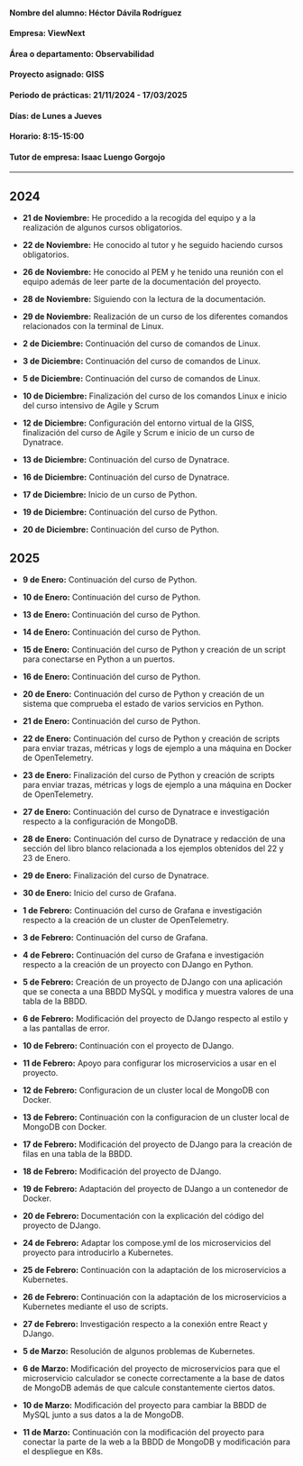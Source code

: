 #### Nombre del alumno: Héctor Dávila Rodríguez

#### Empresa: ViewNext

#### Área o departamento: Observabilidad

#### Proyecto asignado: GISS

#### Periodo de prácticas: 21/11/2024 - 17/03/2025

#### Días: de Lunes a Jueves

#### Horario: 8:15-15:00

#### Tutor de empresa: Isaac Luengo Gorgojo

---------------------------------------------------------------------------------------------

## 2024

* __21 de Noviembre:__ He procedido a la recogida del equipo y a la realización de algunos cursos obligatorios.

* __22 de Noviembre:__ He conocido al tutor y he seguido haciendo cursos obligatorios.

* __26 de Noviembre:__ He conocido al PEM y he tenido una reunión con el equipo además de leer parte de la documentación del proyecto.

* __28 de Noviembre:__ Siguiendo con la lectura de la documentación.

* __29 de Noviembre:__ Realización de un curso de los diferentes comandos relacionados con la terminal de Linux.

* __2 de Diciembre:__ Continuación del curso de comandos de Linux.

* __3 de Diciembre:__ Continuación del curso de comandos de Linux.

* __5 de Diciembre:__ Continuación del curso de comandos de Linux.

* __10 de Diciembre:__ Finalización del curso de los comandos Linux e inicio del curso intensivo de Agile y Scrum

* __12 de Diciembre:__ Configuración del entorno virtual de la GISS, finalización del curso de Agile y Scrum e inicio de un curso de Dynatrace.

* __13 de Diciembre:__ Continuación del curso de Dynatrace.

* __16 de Diciembre:__ Continuación del curso de Dynatrace.

* __17 de Diciembre:__ Inicio de un curso de Python.

* __19 de Diciembre:__ Continuación del curso de Python.

* __20 de Diciembre:__ Continuación del curso de Python.



## 2025

* __9 de Enero:__ Continuación del curso de Python.

* __10 de Enero:__ Continuación del curso de Python.

* __13 de Enero:__ Continuación del curso de Python.

* __14 de Enero:__ Continuación del curso de Python.

* __15 de Enero:__ Continuación del curso de Python y creación de un script para conectarse en Python a un puertos.

* __16 de Enero:__ Continuación del curso de Python.

* __20 de Enero:__ Continuación del curso de Python y creación de un sistema que comprueba el estado de varios servicios en Python.

* __21 de Enero:__ Continuación del curso de Python.

* __22 de Enero:__ Continuación del curso de Python y creación de scripts para enviar trazas, métricas y logs de ejemplo a una máquina en Docker de OpenTelemetry.

* __23 de Enero:__ Finalización del curso de Python y creación de scripts para enviar trazas, métricas y logs de ejemplo a una máquina en Docker de OpenTelemetry.

* __27 de Enero:__ Continuación del curso de Dynatrace e investigación respecto a la configuración de MongoDB.

* __28 de Enero:__ Continuación del curso de Dynatrace y redacción de una sección del libro blanco relacionada a los ejemplos obtenidos del 22 y 23 de Enero.

* __29 de Enero:__ Finalización del curso de Dynatrace.

* __30 de Enero:__ Inicio del curso de Grafana.

* __1 de Febrero:__ Continuación del curso de Grafana e investigación respecto a la creación de un cluster de OpenTelemetry.

* __3 de Febrero:__ Continuación del curso de Grafana.

* __4 de Febrero:__ Continuación del curso de Grafana e investigación respecto a la creación de un proyecto con DJango en Python.

* __5 de Febrero:__ Creación de un proyecto de DJango con una aplicación que se conecta a una BBDD MySQL y modifica y muestra valores de una tabla de la BBDD. 

* __6 de Febrero:__ Modificación del proyecto de DJango respecto al estilo y a las pantallas de error.

* __10 de Febrero:__ Continuación con el proyecto de DJango.

* __11 de Febrero:__ Apoyo para configurar los microservicios a usar en el proyecto.

* __12 de Febrero:__ Configuracion de un cluster local de MongoDB con Docker.

* __13 de Febrero:__ Continuación con la configuracion de un cluster local de MongoDB con Docker.

* __17 de Febrero:__ Modificación del proyecto de DJango para la creación de filas en una tabla de la BBDD.

* __18 de Febrero:__ Modificación del proyecto de DJango.

* __19 de Febrero:__ Adaptación del proyecto de DJango a un contenedor de Docker.

* __20 de Febrero:__ Documentación con la explicación del código del proyecto de DJango.

* __24 de Febrero:__ Adaptar los compose.yml de los microservicios del proyecto para introducirlo a Kubernetes.

* __25 de Febrero:__ Continuación con la adaptación de los microservicios a Kubernetes.

* __26 de Febrero:__ Continuación con la adaptación de los microservicios a Kubernetes mediante el uso de scripts.

* __27 de Febrero:__ Investigación respecto a la conexión entre React y DJango.

* __5 de Marzo:__ Resolución de algunos problemas de Kubernetes.

* __6 de Marzo:__ Modificación del proyecto de microservicios para que el microservicio calculador se conecte correctamente a la base de datos de MongoDB además de que calcule constantemente ciertos datos.

* __10 de Marzo:__ Modificación del proyecto para cambiar la BBDD de MySQL junto a sus datos a la de MongoDB.

* __11 de Marzo:__ Continuación con la modificación del proyecto para conectar la parte de la web a la BBDD de MongoDB y modificación para el despliegue en K8s.

